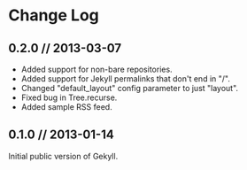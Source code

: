 # Change Log

## 0.2.0 // 2013-03-07

- Added support for non-bare repositories.
- Added support for Jekyll permalinks that don't end in "/".
- Changed "default_layout" config parameter to just "layout".
- Fixed bug in Tree.recurse.
- Added sample RSS feed.

## 0.1.0 // 2013-01-14

Initial public version of Gekyll.